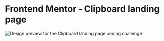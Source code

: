 # Frontend Mentor - Clipboard landing page

![Design preview for the Clipboard landing page coding challenge](./design/desktop-preview.jpg)

